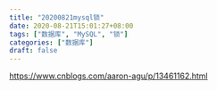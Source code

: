 ```yaml
---
title: "20200821mysql锁"
date: 2020-08-21T15:01:27+08:00
tags: ["数据库", "MySQL", "锁"]
categories: ["数据库"]
draft: false
---
```


https://www.cnblogs.com/aaron-agu/p/13461162.html